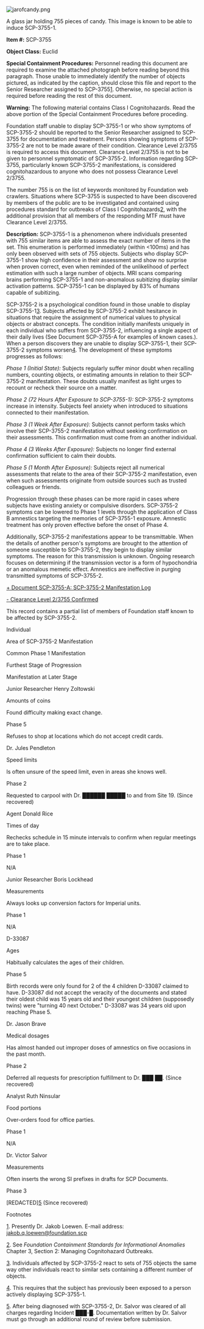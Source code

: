 ![jarofcandy.png](http://scp-wiki.wdfiles.com/local--files/scp-3755/jarofcandy.png)

A glass jar holding 755 pieces of candy. This image is known to be able to induce SCP-3755-1.

**Item #:** SCP-3755

**Object Class:** Euclid

**Special Containment Procedures:** Personnel reading this document are required to examine the attached photograph before reading beyond this paragraph. Those unable to immediately identify the number of objects pictured, as indicated by the caption, should close this file and report to the Senior Researcher assigned to SCP-3755[1](javascript:;). Otherwise, no special action is required before reading the rest of this document.

**Warning:** The following material contains Class I Cognitohazards. Read the above portion of the Special Containment Procedures before proceding.

Foundation staff unable to display SCP-3755-1 or who show symptoms of SCP-3755-2 should be reported to the Senior Researcher assigned to SCP-3755 for documentation and treatment. Persons showing symptoms of SCP-3755-2 are not to be made aware of their condition. Clearance Level 2/3755 is required to access this document. Clearance Level 2/3755 is not to be given to personnel symptomatic of SCP-3755-2. Information regarding SCP-3755, particularly known SCP-3755-2 manifestations, is considered cognitohazardous to anyone who does not possess Clearance Level 2/3755.

The number 755 is on the list of keywords monitored by Foundation web crawlers. Situations where SCP-3755 is suspected to have been discovered by members of the public are to be investigated and contained using procedures standard for outbreaks of Class I Cognitohazards[2](javascript:;), with the additional provision that all members of the responding MTF must have Clearance Level 2/3755.

**Description:** SCP-3755-1 is a phenomenon where individuals presented with 755 similar items are able to assess the exact number of items in the set. This enumeration is performed immediately (within <100ms) and has only been observed with sets of 755 objects. Subjects who display SCP-3755-1 show high confidence in their assessment and show no surprise when proven correct, even when reminded of the unlikelihood of perfect estimation with such a large number of objects. MRI scans comparing brains performing SCP-3755-1 and non-anomalous subitizing display similar activation patterns. SCP-3755-1 can be displayed by 83% of humans capable of subitizing.

SCP-3755-2 is a psychological condition found in those unable to display SCP-3755-1[3](javascript:;). Subjects affected by SCP-3755-2 exhibit hesitance in situations that require the assignment of numerical values to physical objects or abstract concepts. The condition initially manifests uniquely in each individual who suffers from SCP-3755-2, influencing a single aspect of their daily lives (See Document SCP-3755-A for examples of known cases.). When a person discovers they are unable to display SCP-3755-1, their SCP-3755-2 symptoms worsen[4](javascript:;). The development of these symptoms progresses as follows:

_Phase 1 (Initial State):_ Subjects regularly suffer minor doubt when recalling numbers, counting objects, or estimating amounts in relation to their SCP-3755-2 manifestation. These doubts usually manifest as light urges to recount or recheck their source on a matter.

_Phase 2 (72 Hours After Exposure to SCP-3755-1):_ SCP-3755-2 symptoms increase in intensity. Subjects feel anxiety when introduced to situations connected to their manifestation.

_Phase 3 (1 Week After Exposure):_ Subjects cannot perform tasks which involve their SCP-3755-2 manifestation without seeking confirmation on their assessments. This confirmation must come from an another individual.

_Phase 4 (3 Weeks After Exposure):_ Subjects no longer find external confirmation sufficient to calm their doubts.

_Phase 5 (1 Month After Exposure):_ Subjects reject all numerical assessments that relate to the area of their SCP-3755-2 manifestation, even when such assessments originate from outside sources such as trusted colleagues or friends.

Progression through these phases can be more rapid in cases where subjects have existing anxiety or compulsive disorders. SCP-3755-2 symptoms can be lowered to Phase 1 levels through the application of Class B amnestics targeting the memories of SCP-3755-1 exposure. Amnestic treatment has only proven effective before the onset of Phase 4.

Additionally, SCP-3755-2 manifestations appear to be transmittable. When the details of another person's symptoms are brought to the attention of someone susceptible to SCP-3755-2, they begin to display similar symptoms. The reason for this transmission is unknown. Ongoing research focuses on determining if the transmission vector is a form of hypochondria or an anomalous memetic effect. Amnestics are ineffective in purging transmitted symptoms of SCP-3755-2.

[+ Document SCP-3755-A: SCP-3755-2 Manifestation Log](javascript:;)

[\- Clearance Level 2/3755 Confirmed](javascript:;)

This record contains a partial list of members of Foundation staff known to be affected by SCP-3755-2.  

Individual

Area of SCP-3755-2 Manifestation

Common Phase 1 Manifestation

Furthest Stage of Progression

Manifestation at Later Stage

Junior Researcher Henry Zoltowski

Amounts of coins

Found difficulty making exact change.

Phase 5

Refuses to shop at locations which do not accept credit cards.

Dr. Jules Pendleton

Speed limits

Is often unsure of the speed limit, even in areas she knows well.

Phase 2

Requested to carpool with Dr. ██████ █████ to and from Site 19. (Since recovered)

Agent Donald Rice

Times of day

Rechecks schedule in 15 minute intervals to confirm when regular meetings are to take place.

Phase 1

N/A

Junior Researcher Boris Lockhead

Measurements

Always looks up conversion factors for Imperial units.

Phase 1

N/A

D-33087

Ages

Habitually calculates the ages of their children.

Phase 5

Birth records were only found for 2 of the 4 children D-33087 claimed to have. D-33087 did not accept the veracity of the documents and stated their oldest child was 15 years old and their youngest children (supposedly twins) were "turning 40 next October." D-33087 was 34 years old upon reaching Phase 5.

Dr. Jason Brave

Medical dosages

Has almost handed out improper doses of amnestics on five occasions in the past month.

Phase 2

Deferred all requests for prescription fulfillment to Dr. ███ ██. (Since recovered)

Analyst Ruth Ninsular

Food portions

Over-orders food for office parties.

Phase 1

N/A

Dr. Victor Salvor

Measurements

Often inserts the wrong SI prefixes in drafts for SCP Documents.

Phase 3

\[REDACTED\][5](javascript:;) (Since recovered)

Footnotes

[1](javascript:;). Presently Dr. Jakob Loewen. E-mail address: [jakob.q.loewen@foundation.scp](mailto:jakob.q.loewen@foundation.scp)

[2](javascript:;). See _Foundation Containment Standards for Informational Anomalies_ Chapter 3, Section 2: Managing Cognitohazard Outbreaks.

[3](javascript:;). Individuals affected by SCP-3755-2 react to sets of 755 objects the same way other individuals react to similar sets containing a different number of objects.

[4](javascript:;). This requires that the subject has previously been exposed to a person actively displaying SCP-3755-1.

[5](javascript:;). After being diagnosed with SCP-3755-2, Dr. Salvor was cleared of all charges regarding Incident ███-█. Documentation written by Dr. Salvor must go through an additional round of review before submission.